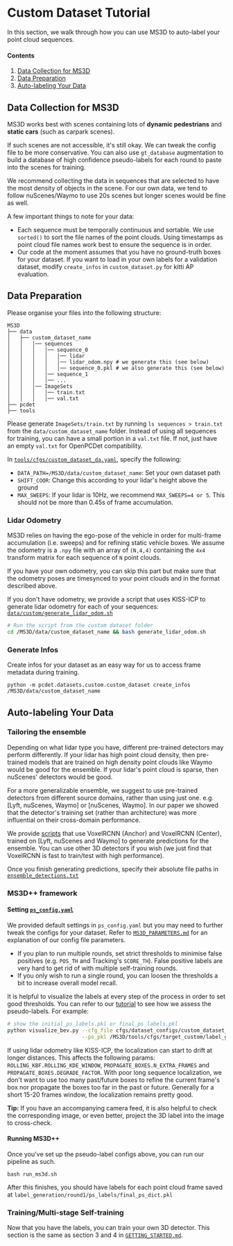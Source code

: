 # Custom Dataset Tutorial

In this section, we walk through how you can use MS3D to auto-label your point cloud sequences.

#### Contents
1. [Data Collection for MS3D](#data-collection-for-ms3d)
2. [Data Preparation](#data-preparation)
3. [Auto-labeling Your Data](#auto-labeling-your-data)

## Data Collection for MS3D
MS3D works best with scenes containing lots of **dynamic pedestrians** and **static cars** (such as carpark scenes). 

If such scenes are not accessible, it's still okay. We can tweak the config file to be more conservative. You can also use `gt_database` augmentation to build a database of high confidence pseudo-labels for each round to paste into the scenes for training.

We recommend collecting the data in sequences that are selected to have the most density of objects in the scene. For our own data, we tend to follow nuScenes/Waymo to use 20s scenes but longer scenes would be fine as well.

A few important things to note for your data:
- Each sequence must be temporally continuous and sortable. We use `sorted()` to sort the file names of the point clouds. Using timestamps as point cloud file names work best to ensure the sequence is in order.
- Our code at the moment assumes that you have no ground-truth boxes for your dataset. If you want to load in your own labels for a validation dataset, modify `create_infos` in `custom_dataset.py` for kitti AP evaluation.

## Data Preparation
Please organise your files into the following structure:
```
MS3D
├── data
│   ├── custom_dataset_name
│   │   │── sequences
│   │   │   │── sequence_0
│   │   │   │   │── lidar
│   │   │   │   │── lidar_odom.npy # we generate this (see below) 
│   │   │   │   │── sequence_0.pkl # we also generate this (see below) 
│   │   │   │── sequence_1
│   │   │   │── ...
│   │   │── ImageSets
│   │   │   │── train.txt
│   │   │   │── val.txt
├── pcdet
├── tools
```
Please generate `ImageSets/train.txt` by running `ls sequences > train.txt` from the `data/custom_dataset_name` folder. Instead of using all sequences for training, you can have a small portion in a `val.txt` file. If not, just have an empty `val.txt` for OpenPCDet compatibility.

In [`tools/cfgs/custom_dataset_da.yaml`](../tools/cfgs/dataset_configs/custom_dataset_da.yaml), specify the following:
- `DATA_PATH=/MS3D/data/custom_dataset_name`: Set your own dataset path
- `SHIFT_COOR`: Change this according to your lidar's height above the ground
- `MAX_SWEEPS`: If your lidar is 10Hz, we recommend `MAX_SWEEPS=4 or 5`. This should not be more than 0.45s of frame accumulation.

### Lidar Odometry
MS3D relies on having the ego-pose of the vehicle in order for multi-frame accumulation (i.e. sweeps) and for refining static vehicle boxes. We assume the odometry is a `.npy` file with an array of `(N,4,4)` containing the `4x4` transform matrix for each sequence of `N` point clouds.

If you have your own odometry, you can skip this part but make sure that the odometry poses are timesynced to your point clouds and in the format described above.

If you don't have odometry, we provide a script that uses KISS-ICP to generate lidar odometry for each of your sequences: [`data/custom/generate_lidar_odom.sh`](../data/custom/generate_lidar_odom.sh)
```bash
# Run the script from the custom dataset folder
cd /MS3D/data/custom_dataset_name && bash generate_lidar_odom.sh
```
### Generate Infos
Create infos for your dataset as an easy way for us to access frame metadata during training.
```
python -m pcdet.datasets.custom.custom_dataset create_infos /MS3D/data/custom_dataset_name
```
## Auto-labeling Your Data

### Tailoring the ensemble
Depending on what lidar type you have, different pre-trained detectors may perform differently. If your lidar has high point cloud density, then pre-trained models that are trained on high density point clouds like Waymo would be good for the ensemble. If your lidar's point cloud is sparse, then nuScenes' detectors would be good. 

For a more generalizable ensemble, we suggest to use pre-trained detectors from different source domains, rather than using just one. e.g. [Lyft, nuScenes, Waymo] or [nuScenes, Waymo]. In our paper we showed that the detector's training set (rather than architecture) was more influential on their cross-domain performance.

We provide [scripts](../tools/cfgs/target_custom/label_generation/round1/scripts/pretrained/) that use VoxelRCNN (Anchor) and VoxelRCNN (Center), trained on [Lyft, nuScenes and Waymo] to generate predictions for the ensemble. You can use other 3D detectors if you wish (we just find that VoxelRCNN is fast to train/test with high performance).

Once you finish generating predictions, specify their absolute file paths in [`ensemble_detections.txt`](../tools/cfgs/target_custom/label_generation/round1/cfgs/ensemble_detections.txt)

### MS3D++ framework
#### Setting [**`ps_config.yaml`**](../tools/cfgs/target_custom/label_generation/round1/cfgs/ps_config.yaml)
We provided default settings in `ps_config.yaml` but you may need to further tweak the configs for your dataset. Refer to [`MS3D_PARAMETERS.md`](../docs/MS3D_PARAMETERS.md) for an explanation of our config file parameters. 
- If you plan to run multiple rounds, set strict thresholds to minimise false positives (e.g. `POS_TH` and Tracking's `SCORE_TH`). False positive labels are very hard to get rid of with multiple self-training rounds. 
- If you only wish to run a single round, you can loosen the thresholds a bit to increase overall model recall.

It is helpful to visualize the labels at every step of the process in order to set good thresholds. You can refer to our [tutorial](../tools/demo/ms3d_demo_tutorial.ipynb) to see how we assess the pseudo-labels. For example:
```bash
# show the initial_ps_labels.pkl or final_ps_labels.pkl
python visualize_bev.py --cfg_file cfgs/dataset_configs/custom_dataset_da.yaml \
                        --ps_pkl /MS3D/tools/cfgs/target_custom/label_generation/round1/ps_labels/final_ps_dict.pkl                                             
```

If using lidar odometry like KISS-ICP, the localization can start to drift at longer distances. This affects the following params: `ROLLING_KBF.ROLLING_KDE_WINDOW`, `PROPAGATE_BOXES.N_EXTRA_FRAMES` and `PROPAGATE_BOXES.DEGRADE_FACTOR`. With poor long sequence localization, we don't want to use too many past/future boxes to refine the current frame's box nor propagate the boxes too far in the past or future. Generally for a short 15-20 frames window, the localization remains pretty good. 

**Tip:** If you have an accompanying camera feed, it is also helpful to check the corresponding image, or even better, project the 3D label into the image to cross-check.

#### Running MS3D++
Once you've set up the pseudo-label configs above, you can run our pipeline as such.
```
bash run_ms3d.sh
```
After this finishes, you should have labels for each point cloud frame saved at `label_generation/round1/ps_labels/final_ps_dict.pkl`

### Training/Multi-stage Self-training
Now that you have the labels, you can train your own 3D detector. This section is the same as section 3 and 4 in [`GETTING_STARTED.md`](../docs/GETTING_STARTED.md). 
